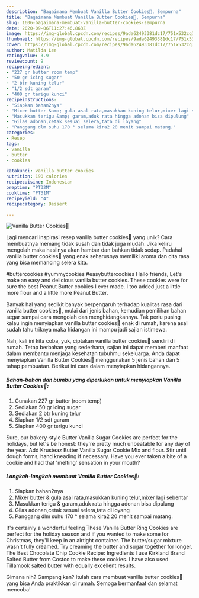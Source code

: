 ```yaml
---
description: "Bagaimana Membuat Vanilla Butter Cookies🏮, Sempurna"
title: "Bagaimana Membuat Vanilla Butter Cookies🏮, Sempurna"
slug: 1606-bagaimana-membuat-vanilla-butter-cookies-sempurna
date: 2020-09-06T11:27:46.863Z
image: https://img-global.cpcdn.com/recipes/9ada62493381dc17/751x532cq70/vanilla-butter-cookies🏮-foto-resep-utama.jpg
thumbnail: https://img-global.cpcdn.com/recipes/9ada62493381dc17/751x532cq70/vanilla-butter-cookies🏮-foto-resep-utama.jpg
cover: https://img-global.cpcdn.com/recipes/9ada62493381dc17/751x532cq70/vanilla-butter-cookies🏮-foto-resep-utama.jpg
author: Matilda Lee
ratingvalue: 3.9
reviewcount: 9
recipeingredient:
- "227 gr butter room temp"
- "50 gr icing sugar"
- "2 btr kuning telur"
- "1/2 sdt garam"
- "400 gr terigu kunci"
recipeinstructions:
- "Siapkan bahan2nya"
- "Mixer butter &amp; gula asal rata,masukkan kuning telur,mixer lagi sebentar"
- "Masukkan terigu &amp; garam,aduk rata hingga adonan bisa dipulung"
- "Gilas adonan,cetak sesuai selera,tata di loyang"
- "Panggang dlm suhu 170 ° selama kira2 20 menit sampai matang."
categories:
- Resep
tags:
- vanilla
- butter
- cookies

katakunci: vanilla butter cookies 
nutrition: 190 calories
recipecuisine: Indonesian
preptime: "PT32M"
cooktime: "PT31M"
recipeyield: "4"
recipecategory: Dessert

---
```



![Vanilla Butter Cookies🏮](https://img-global.cpcdn.com/recipes/9ada62493381dc17/751x532cq70/vanilla-butter-cookies🏮-foto-resep-utama.jpg)

Lagi mencari inspirasi resep vanilla butter cookies🏮 yang unik? Cara membuatnya memang tidak susah dan tidak juga mudah. Jika keliru mengolah maka hasilnya akan hambar dan bahkan tidak sedap. Padahal vanilla butter cookies🏮 yang enak seharusnya memiliki aroma dan cita rasa yang bisa memancing selera kita.

#buttercookies #yummycookies #easybuttercookies Hallo friends, Let&#39;s make an easy and delicious vanilla butter cookies. These cookies were for sure the best Peanut Butter cookies I ever made. I too added just a little more flour and a little more Peanut Butter.

Banyak hal yang sedikit banyak berpengaruh terhadap kualitas rasa dari vanilla butter cookies🏮, mulai dari jenis bahan, kemudian pemilihan bahan segar sampai cara mengolah dan menghidangkannya. Tak perlu pusing kalau ingin menyiapkan vanilla butter cookies🏮 enak di rumah, karena asal sudah tahu triknya maka hidangan ini mampu jadi sajian istimewa.


Nah, kali ini kita coba, yuk, ciptakan vanilla butter cookies🏮 sendiri di rumah. Tetap berbahan yang sederhana, sajian ini dapat memberi manfaat dalam membantu menjaga kesehatan tubuhmu sekeluarga. Anda dapat menyiapkan Vanilla Butter Cookies🏮 menggunakan 5 jenis bahan dan 5 tahap pembuatan. Berikut ini cara dalam menyiapkan hidangannya.

<!--inarticleads1-->

##### Bahan-bahan dan bumbu yang diperlukan untuk menyiapkan Vanilla Butter Cookies🏮:

1. Gunakan 227 gr butter (room temp)
1. Sediakan 50 gr icing sugar
1. Sediakan 2 btr kuning telur
1. Siapkan 1/2 sdt garam
1. Siapkan 400 gr terigu kunci


Sure, our bakery-style Butter Vanilla Sugar Cookies are perfect for the holidays, but let&#39;s be honest: they&#39;re pretty much unbeatable for any day of the year. Add Krusteaz Butter Vanilla Sugar Cookie Mix and flour. Stir until dough forms, hand kneading if necessary. Have you ever taken a bite of a cookie and had that &#39;melting&#39; sensation in your mouth? 

<!--inarticleads2-->

##### Langkah-langkah membuat Vanilla Butter Cookies🏮:

1. Siapkan bahan2nya
1. Mixer butter &amp; gula asal rata,masukkan kuning telur,mixer lagi sebentar
1. Masukkan terigu &amp; garam,aduk rata hingga adonan bisa dipulung
1. Gilas adonan,cetak sesuai selera,tata di loyang
1. Panggang dlm suhu 170 ° selama kira2 20 menit sampai matang.


It&#39;s certainly a wonderful feeling These Vanilla Butter Ring Cookies are perfect for the holiday season and if you wanted to make some for Christmas, they&#39;ll keep in an airtight container. The butter/sugar mixture wasn&#39;t fully creamed. Try creaming the butter and sugar together for longer. The Best Chocolate Chip Cookie Recipe: Ingredients I use Kirkland Brand Salted Butter from Costco to make these cookies. I have also used Tillamook salted butter with equally excellent results. 

Gimana nih? Gampang kan? Itulah cara membuat vanilla butter cookies🏮 yang bisa Anda praktikkan di rumah. Semoga bermanfaat dan selamat mencoba!
